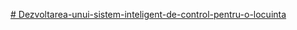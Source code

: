 [# Dezvoltarea-unui-sistem-inteligent-de-control-pentru-o-locuinta](https://valilazar709.atlassian.net/jira/software/c/projects/PROIECT/boards/67/backlog?atlOrigin=eyJpIjoiOTIwMDk1NWNlOGU3NDI4MDkxMGZlMWQ4Yzk3YmFkODQiLCJwIjoiaiJ9)
